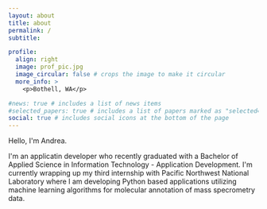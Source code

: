 ```yaml
---
layout: about
title: about
permalink: /
subtitle:  

profile:
  align: right
  image: prof_pic.jpg
  image_circular: false # crops the image to make it circular
  more_info: >
    <p>Bothell, WA</p>

#news: true # includes a list of news items
#selected_papers: true # includes a list of papers marked as "selected={true}"
social: true # includes social icons at the bottom of the page
---
```


Hello, I'm Andrea.

I'm an applicatin developer who recently graduated with a Bachelor of Applied Science in Information Technology - Application Development.  I'm currently wrapping up my third internship with Pacific Northwest National Laboratory where I am developing Python based applications utilizing machine learning algorithms for molecular annotation of mass specrometry data.
